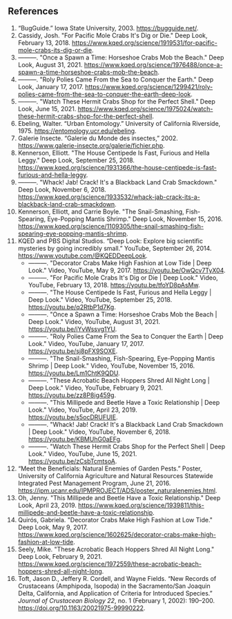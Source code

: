 <!--
title: Other Arthropods
icon: shrimp
owner: August Frisk
-->
## References

1. “BugGuide.” Iowa State University, 2003. https://bugguide.net/.
1. Cassidy, Josh. "For Pacific Mole Crabs It's Dig or Die." Deep Look, February 13, 2018. https://www.kqed.org/science/1919531/for-pacific-mole-crabs-its-dig-or-die.
1. ———. "Once a Spawn a Time: Horseshoe Crabs Mob the Beach." Deep Look, August 31, 2021. https://www.kqed.org/science/1976488/once-a-spawn-a-time-horseshoe-crabs-mob-the-beach.
1. ———. "Roly Polies Came From the Sea to Conquer the Earth." Deep Look, January 17, 2017. https://www.kqed.org/science/1299421/roly-polies-came-from-the-sea-to-conquer-the-earth-deep-look.
1. ———. "Watch These Hermit Crabs Shop for the Perfect Shell." Deep Look, June 15, 2021. https://www.kqed.org/science/1975024/watch-these-hermit-crabs-shop-for-the-perfect-shell.
1. Ebeling, Walter. “Urban Entomology.” University of California Riverside, 1975. https://entomology.ucr.edu/ebeling.
1. Galerie Insecte. “Galerie du Monde des insectes,” 2002. https://www.galerie-insecte.org/galerie/fichier.php.
1. Kennerson, Elliott. "The House Centipede Is Fast, Furious and Hella Leggy." Deep Look, September 25, 2018. https://www.kqed.org/science/1931366/the-house-centipede-is-fast-furious-and-hella-leggy.
1. ———. "Whack! Jab! Crack! It's a Blackback Land Crab Smackdown." Deep Look, November 6, 2018. https://www.kqed.org/science/1933532/whack-jab-crack-its-a-blackback-land-crab-smackdown.
1. Kennerson, Elliott, and Carrie Boyle. "The Snail-Smashing, Fish-Spearing, Eye-Popping Mantis Shrimp." Deep Look, November 15, 2016. https://www.kqed.org/science/1109305/the-snail-smashing-fish-spearing-eye-popping-mantis-shrimp.
1. KQED and PBS Digital Studios. “Deep Look: Explore big scientific mysteries by going incredibly small.” YouTube, September 26, 2014. https://www.youtube.com/@KQEDDeepLook.
   * ———. "Decorator Crabs Make High Fashion at Low Tide | Deep Look." Video, YouTube, May 9, 2017. https://youtu.be/OwQcv7TyX04.
   * ———. "For Pacific Mole Crabs It's Dig or Die | Deep Look." Video, YouTube, February 13, 2018. https://youtu.be/tfoYD8pAsMw.
   * ———. "The House Centipede Is Fast, Furious and Hella Leggy | Deep Look." Video, YouTube, September 25, 2018. https://youtu.be/q2RtbP1d7Kg.
   * ———. "Once a Spawn a Time: Horseshoe Crabs Mob the Beach | Deep Look." Video, YouTube, August 31, 2021. https://youtu.be/iYvWssvg1YU.
   * ———. "Roly Polies Came From the Sea to Conquer the Earth | Deep Look." Video, YouTube, January 17, 2017. https://youtu.be/sj8pFX9SOXE.
   * ———. "The Snail-Smashing, Fish-Spearing, Eye-Popping Mantis Shrimp | Deep Look." Video, YouTube, November 15, 2016. https://youtu.be/Lm1ChtK9QDU.
   * ———. "These Acrobatic Beach Hoppers Shred All Night Long | Deep Look." Video, YouTube, February 9, 2021. https://youtu.be/zz8P8ig459g.
   * ———. "This Millipede and Beetle Have a Toxic Relationship | Deep Look." Video, YouTube, April 23, 2019. https://youtu.be/s5ocDRUFUIE.
   * ———. "Whack! Jab! Crack! It's a Blackback Land Crab Smackdown | Deep Look." Video, YouTube, November 6, 2018. https://youtu.be/KBMUhG0aEFg.
   * ———. "Watch These Hermit Crabs Shop for the Perfect Shell | Deep Look." Video, YouTube, June 15, 2021. https://youtu.be/zCsbTcmtsoA.
1. “Meet the Beneficials: Natural Enemies of Garden Pests.” Poster, University of California Agriculture and Natural Resources Statewide Integrated Pest Management Program, June 21, 2016. https://ipm.ucanr.edu/IPMPROJECT/ADS/poster_naturalenemies.html.
1. Oh, Jenny. "This Millipede and Beetle Have a Toxic Relationship." Deep Look, April 23, 2019. https://www.kqed.org/science/1939811/this-millipede-and-beetle-have-a-toxic-relationship.
1. Quirós, Gabriela. "Decorator Crabs Make High Fashion at Low Tide." Deep Look, May 9, 2017. https://www.kqed.org/science/1602625/decorator-crabs-make-high-fashion-at-low-tide.
1. Seely, Mike. "These Acrobatic Beach Hoppers Shred All Night Long." Deep Look, February 9, 2021. https://www.kqed.org/science/1972559/these-acrobatic-beach-hoppers-shred-all-night-long.
1. Toft, Jason D., Jeffery R. Cordell, and Wayne Fields. “New Records of Crustaceans (Amphipoda, Isopoda) in the Sacramento/San Joaquin Delta, California, and Application of Criteria for Introduced Species.” *Journal of Crustacean Biology 22*, no. 1 (February 1, 2002): 190–200. https://doi.org/10.1163/20021975-99990222.
